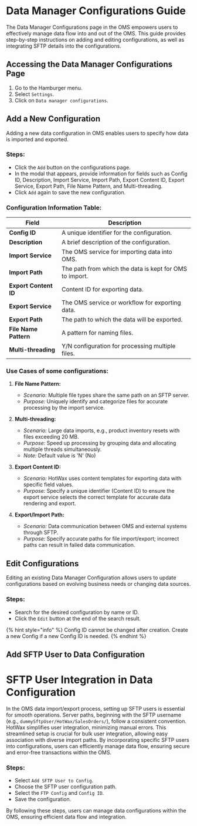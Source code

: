 # Data Manager Configurations Guide

The Data Manager Configurations page in the OMS empowers users to effectively manage data flow into and out of the OMS. This guide provides step-by-step instructions on adding and editing configurations, as well as integrating SFTP details into the configurations.

## Accessing the Data Manager Configurations Page

1. Go to the Hamburger menu.
2. Select `Settings`.
3. Click on `Data manager configurations`.

## Add a New Configuration

Adding a new data configuration in OMS enables users to specify how data is imported and exported.

### Steps:

- Click the `Add` button on the configurations page.
- In the modal that appears, provide information for fields such as Config ID, Description, Import Service, Import Path, Export Content ID, Export Service, Export Path, File Name Pattern, and Multi-threading.
- Click `Add` again to save the new configuration.

### Configuration Information Table:

| Field               | Description                                         |
|---------------------|-----------------------------------------------------|
| **Config ID**       | A unique identifier for the configuration.           |
| **Description**     | A brief description of the configuration.            |
| **Import Service**  | The OMS service for importing data into OMS.         |
| **Import Path**     | The path from which the data is kept for OMS to import.|
| **Export Content ID**| Content ID for exporting data.                       |
| **Export Service**  | The OMS service or workflow for exporting data.      |
| **Export Path**     | The path to which the data will be exported.         |
| **File Name Pattern**| A pattern for naming files.                          |
| **Multi-threading** | Y/N configuration for processing multiple files.    |

### Use Cases of some configurations:

1. **File Name Pattern:**
   - *Scenario:* Multiple file types share the same path on an SFTP server.
   - *Purpose:* Uniquely identify and categorize files for accurate processing by the import service.

2. **Multi-threading:**
   - *Scenario:* Large data imports, e.g., product inventory resets with files exceeding 20 MB.
   - *Purpose:* Speed up processing by grouping data and allocating multiple threads simultaneously.
   - *Note:* Default value is 'N' (No)

3. **Export Content ID:**
   - *Scenario:* HotWax uses content templates for exporting data with specific field values.
   - *Purpose:* Specify a unique identifier (Content ID) to ensure the export service selects the correct template for accurate data rendering and export.

4. **Export/Import Path:**
   - *Scenario:* Data communication between OMS and external systems through SFTP.
   - *Purpose:* Specify accurate paths for file import/export; incorrect paths can result in failed data communication.


## Edit Configurations

Editing an existing Data Manager Configuration allows users to update configurations based on evolving business needs or changing data sources.

### Steps:

- Search for the desired configuration by name or ID.
- Click the `Edit` button at the end of the search result.

{% hint style="info" %}
Config ID cannot be changed after creation. Create a new Config if a new Config ID is needed.
{% endhint %}

## Add SFTP User to Data Configuration
# SFTP User Integration in Data Configuration

In the OMS data import/export process, setting up SFTP users is essential for smooth operations. Server paths, beginning with the SFTP username (e.g., `dummySftpUser/HotWax/SalesOrders/`), follow a consistent convention. HotWax simplifies user integration, minimizing manual errors. This streamlined setup is crucial for bulk user integration, allowing easy association with diverse import paths. By incorporating specific SFTP users into configurations, users can efficiently manage data flow, ensuring secure and error-free transactions within the OMS.

### Steps:

- Select `Add SFTP User to Config`.
- Choose the SFTP user configuration path.
- Select the `FTP Config` and `Config ID`.
- Save the configuration.

By following these steps, users can manage data configurations within the OMS, ensuring efficient data flow and integration.
